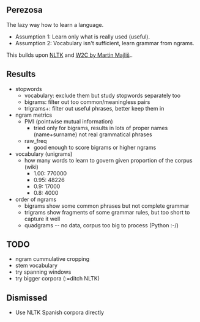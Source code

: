 ## Perezosa

The lazy way how to learn a language.

- Assumption 1: Learn only what is really used (useful).
- Assumption 2: Vocabulary isn't sufficient, learn grammar from ngrams.

This builds upon [NLTK](https://www.nltk.org/) and [W2C by Martin
Majliš](https://ufal.mff.cuni.cz/w2c)..

## Results

- stopwords
  - vocabulary: exclude them but study stopwords separately too
  - bigrams: filter out too common/meaningless pairs
  - trigrams+: filter out useful phrases, better keep them in
- ngram metrics
  - PMI (pointwise mutual information)
    - tried only for bigrams, results in lots of proper names (name+surname)
      not real grammatical phrases
  - raw_freq
    - good enough to score bigrams or higher ngrams
- vocabulary (unigrams)
  - how many words to learn to govern given proportion of the corpus (wiki)
    - 1.00: 770000
    - 0.95: 48226
    - 0.9: 17000
    - 0.8: 4000
- order of ngrams
  - bigrams show some common phrases but not complete grammar
  - trigrams show fragments of some grammar rules, but too short to capture it well
  - quadgrams -- no data, corpus too big to process (Python :-/)

## TODO

- ngram cummulative cropping
- stem vocabulary
- try spanning windows
- try bigger corpora (:=ditch NLTK)

## Dismissed

- Use NLTK Spanish corpora directly

